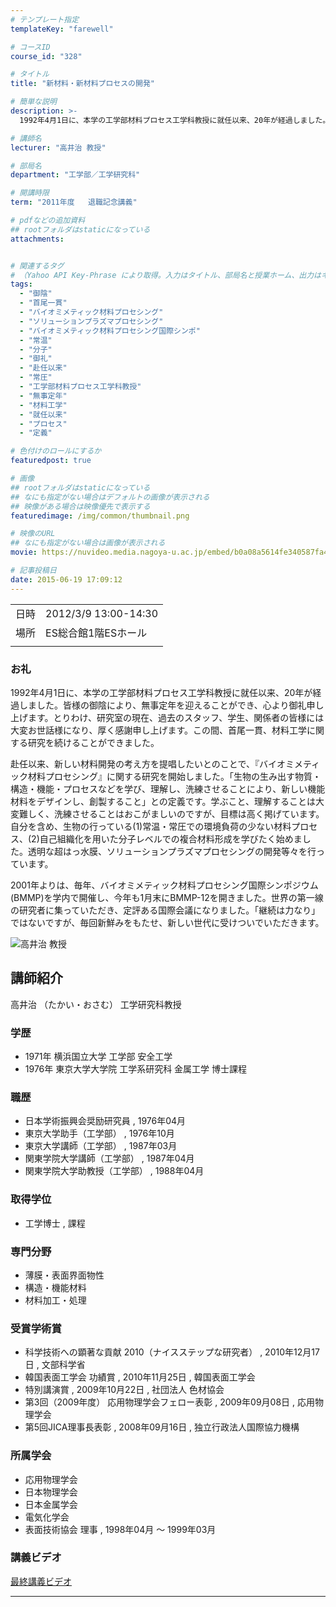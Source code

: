 ```yaml
---
# テンプレート指定
templateKey: "farewell"

# コースID
course_id: "328"

# タイトル
title: "新材料・新材料プロセスの開発"

# 簡単な説明
description: >-
  1992年4月1日に、本学の工学部材料プロセス工学科教授に就任以来、20年が経過しました。皆様の御陰により、無事定年を迎えることができ、心より御礼申し上げます。とりわけ、研究室の現在、過去のスタッフ、学生、関係者の皆様には大変お世話様になり、厚く感謝申し上げます。この間、首尾一貫、材料工学に関する研究を続けることができました。 赴任以来、新しい材料開発の考え方を提唱したいとのことで、『バイ ....

# 講師名
lecturer: "高井治 教授"

# 部局名
department: "工学部／工学研究科"

# 開講時限
term: "2011年度	退職記念講義"

# pdfなどの追加資料
## rootフォルダはstaticになっている
attachments:


# 関連するタグ
# （Yahoo API Key-Phrase により取得。入力はタイトル、部局名と授業ホーム、出力はキーフレーズ（tags））
tags:
  - "御陰"
  - "首尾一貫"
  - "バイオミメティック材料プロセシング"
  - "ソリューションプラズマプロセシング"
  - "バイオミメティック材料プロセシング国際シンポ"
  - "常温"
  - "分子"
  - "御礼"
  - "赴任以来"
  - "常圧"
  - "工学部材料プロセス工学科教授"
  - "無事定年"
  - "材料工学"
  - "就任以来"
  - "プロセス"
  - "定義"

# 色付けのロールにするか
featuredpost: true

# 画像
## rootフォルダはstaticになっている
## なにも指定がない場合はデフォルトの画像が表示される
## 映像がある場合は映像優先で表示する
featuredimage: /img/common/thumbnail.png

# 映像のURL
## なにも指定がない場合は画像が表示される
movie: https://nuvideo.media.nagoya-u.ac.jp/embed/b0a08a5614fe340587fa42c868e81289b3be36dd

# 記事投稿日
date: 2015-06-19 17:09:12
---
```


|   |   |
|---|---|
| 日時 | 2012/3/9  13:00-14:30 |
| 場所 | ES総合館1階ESホール |
|   |   |


### お礼 

1992年4月1日に、本学の工学部材料プロセス工学科教授に就任以来、20年が経過しました。皆様の御陰により、無事定年を迎えることができ、心より御礼申し上げます。とりわけ、研究室の現在、過去のスタッフ、学生、関係者の皆様には大変お世話様になり、厚く感謝申し上げます。この間、首尾一貫、材料工学に関する研究を続けることができました。 

赴任以来、新しい材料開発の考え方を提唱したいとのことで、『バイオミメティック材料プロセシング』に関する研究を開始しました。「生物の生み出す物質・構造・機能・プロセスなどを学び、理解し、洗練させることにより、新しい機能材料をデザインし、創製すること」との定義です。学ぶこと、理解することは大変難しく、洗練させることはおこがましいのですが、目標は高く掲げています。自分を含め、生物の行っている(1)常温・常圧での環境負荷の少ない材料プロセス、(2)自己組織化を用いた分子レベルでの複合材料形成を学びたく始めました。透明な超はっ水膜、ソリューションプラズマプロセシングの開発等々を行っています。 

2001年よりは、毎年、バイオミメティック材料プロセシング国際シンポジウム(BMMP)を学内で開催し、今年も1月末にBMMP-12を開きました。世界の第一線の研究者に集っていただき、定評ある国際会議になりました。「継続は力なり」ではないですが、毎回新鮮みをもたせ、新しい世代に受けついでいただきます。


![高井治 教授](https://ocw.nagoya-u.jp/files/328/s_takai.png)  

## 講師紹介

高井治 （たかい・おさむ） 工学研究科教授 

### 学歴

  * 1971年 横浜国立大学 工学部 安全工学
  * 1976年 東京大学大学院 工学系研究科 金属工学 博士課程

### 職歴

  * 日本学術振興会奨励研究員 , 1976年04月
  * 東京大学助手（工学部） , 1976年10月
  * 東京大学講師（工学部） , 1987年03月
  * 関東学院大学講師（工学部） , 1987年04月
  * 関東学院大学助教授（工学部） , 1988年04月

### 取得学位

  * 工学博士 , 課程

### 専門分野

  * 薄膜・表面界面物性
  * 構造・機能材料
  * 材料加工・処理

### 受賞学術賞

  * 科学技術への顕著な貢献 2010（ナイスステップな研究者） , 2010年12月17日 , 文部科学省
  * 韓国表面工学会 功績賞 , 2010年11月25日 , 韓国表面工学会
  * 特別講演賞 , 2009年10月22日 , 社団法人 色材協会
  * 第3回（2009年度） 応用物理学会フェロー表彰 , 2009年09月08日 , 応用物理学会
  * 第5回JICA理事長表彰 , 2008年09月16日 , 独立行政法人国際協力機構

### 所属学会

  * 応用物理学会
  * 日本物理学会
  * 日本金属学会
  * 電気化学会
  * 表面技術協会 理事 , 1998年04月 〜 1999年03月


### 講義ビデオ

<a href="https://nuvideo.media.nagoya-u.ac.jp/embed/b0a08a5614fe340587fa42c868e81289b3be36dd" target="blank">最終講義ビデオ</a>


-----
